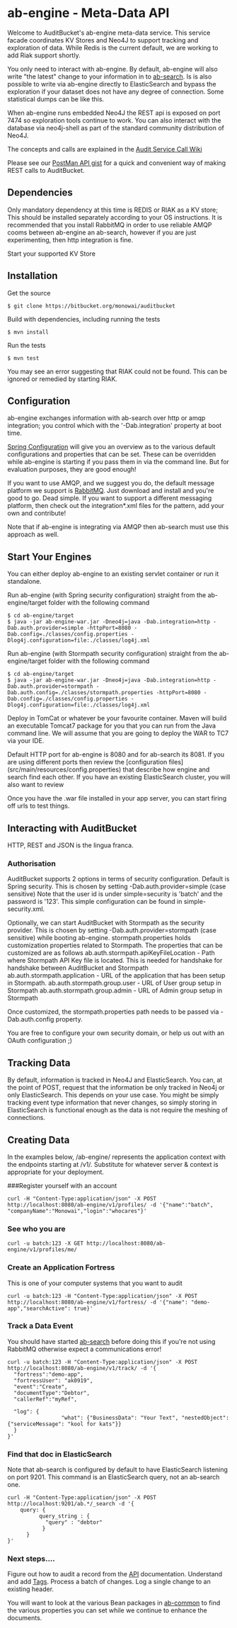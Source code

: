 ab-engine  - Meta-Data API
===========
Welcome to AuditBucket's ab-engine meta-data service. This service facade coordinates KV Stores and Neo4J to support tracking and exploration of data. While Redis is the current default, we are working to add Riak support shortly.

You only need to interact with ab-engine. By default, ab-engine will also write "the latest" change to your information in to [ab-search](../ab-search). Is is also possible to write via ab-engine directly to ElasticSearch and bypass the exploration if your dataset does not have any degree of connection. Some statistical dumps can be like this.

When ab-engine runs embedded Neo4J the REST api is exposed on port 7474 so exploration tools continue to work. You can also interact with the database via neo4j-shell as part of the standard community distribution of Neo4J. 

The concepts and calls are explained in the [Audit Service Call Wiki](https://github.com/monowai/auditbucket/wiki/Audit-Service-Calls)

Please see our [PostMan API gist](https://gist.github.com/monowai/8077021)  for a quick and convenient way of making REST calls to AuditBucket.

## Dependencies
Only mandatory dependency at this time is REDIS or RIAK as a KV store; This should be installed separately according to your OS instructions. It is recommended that you install RabbitMQ in order to use reliable AMQP cooms between ab-engine an ab-search, however if you are just experimenting, then http integration is fine.

Start your supported KV Store

## Installation
Get the source
```
$ git clone https://bitbucket.org/monowai/auditbucket
```

Build with dependencies, including running the tests
```
$ mvn install
```

Run the tests
```
$ mvn test
```

You may see an error suggesting that RIAK could not be found. This can be ignored or remedied by starting RIAK.

## Configuration
ab-engine exchanges information with ab-search over http or amqp integration; you control which with the '-Dab.integration' property at boot time.

[Spring Configuration](src/main/webapp/WEB-INF/spring) will give you an overview as to the various default configurations and properties that can be set. These can be overridden while ab-engine is starting if you pass them in via the command line. But for evaluation purposes, they are good enough!

If you want to use AMQP, and we suggest you do, the default message platform we support is [RabbitMQ](http://www.rabbitmq.com/). Just download and install and you're good to go. Dead simple. If you want to support a different messaging platform, then check out the integration*.xml files for the pattern, add your own and contribute!

Note that if ab-engine is integrating via AMQP then ab-search must use this approach as well.

## Start Your Engines
You can either deploy ab-engine to an existing servlet container or run it standalone.

Run ab-engine (with Spring security configuration) straight from the ab-engine/target folder with the following command
```
$ cd ab-engine/target
$ java -jar ab-engine-war.jar -Dneo4j=java -Dab.integration=http -Dab.auth.provider=simple -httpPort=8080 -Dab.config=./classes/config.properties -Dlog4j.configuration=file:./classes/log4j.xml
```

Run ab-engine (with Stormpath security configuration) straight from the ab-engine/target folder with the following command
```
$ cd ab-engine/target
$ java -jar ab-engine-war.jar -Dneo4j=java -Dab.integration=http -Dab.auth.provider=stormpath -Dab.auth.config=./classes/stormpath.properties -httpPort=8080 -Dab.config=./classes/config.properties -Dlog4j.configuration=file:./classes/log4j.xml
```

Deploy in TomCat or whatever be your favourite container. Maven will build an executable Tomcat7 package for you that you can run from the Java command line. We will assume that you are going to deploy the WAR to TC7 via your IDE.

Default HTTP port for ab-engine is 8080 and for ab-search its 8081. If you are using different ports then review the [configuration files] (src/main/resources/config.properties) that describe how engine and search find each other. If you have an existing ElasticSearch cluster, you will also want to review 

Once you have the .war file installed in your app server, you can start firing off urls to test things.

## Interacting with AuditBucket
HTTP, REST and JSON is the lingua franca.

### Authorisation
AuditBucket supports 2 options in terms of security configuration.
Default is Spring security. This is chosen by setting -Dab.auth.provider=simple (case sensitive) 
Note that the user id is under simple=security is 'batch' and the password is '123'. This simple configuration can be found in simple-security.xml.

Optionally, we can start AuditBucket with Stormpath as the security provider.
This is chosen by setting -Dab.auth.provider=stormpath (case sensitive) while booting ab-engine. stormpath.properties holds customization properties related to Stormpath. The properties that can be customized are as follows
ab.auth.stormpath.apiKeyFileLocation - Path where Stormpath API Key file is located. This is needed for handshake for handshake between AuditBucket and Stormpath
ab.auth.stormpath.application - URL of the application that has been setup in Stormpath.
ab.auth.stormpath.group.user - URL of User group setup in Stormpath
ab.auth.stormpath.group.admin - URL of Admin group setup in Stormpath

Once customized, the stormpath.properties path needs to be passed via -Dab.auth.config property.

You are free to configure your own security domain, or help us out with an OAuth configuration ;)

## Tracking Data
By default, information is tracked in Neo4J and ElasticSearch. You can, at the point of POST, request that the information be only tracked in Neo4j or only ElasticSearch. This depends on your use case. You might be simply tracking event type information that never changes, so simply storing in ElasticSearch is functional enough as the data is not require the meshing of connections.

## Creating Data
In the examples below, /ab-engine/ represents the application context with the endpoints starting at /v1/. Substitute for whatever server & context is appropriate for your deployment.

###Register yourself with an account
```
curl -H "Content-Type:application/json" -X POST http://localhost:8080/ab-engine/v1/profiles/ -d '{"name":"batch", "companyName":"Monowai","login":"whocares"}'
```
### See who you are
```
curl -u batch:123 -X GET http://localhost:8080/ab-engine/v1/profiles/me/
```
### Create an Application Fortress
This is one of your computer systems that you want to audit
```
curl -u batch:123 -H "Content-Type:application/json" -X POST http://localhost:8080/ab-engine/v1/fortress/ -d '{"name": "demo-app","searchActive": true}'
```
### Track a Data Event
You should have started [ab-search](../ab-search) before doing this if you're not using RabbitMQ otherwise expect a communications error!
```
curl -u batch:123 -H "Content-Type:application/json" -X POST http://localhost:8080/ab-engine/v1/track/ -d '{
  "fortress":"demo-app", 
  "fortressUser": "ak0919",
  "event":"Create",
  "documentType":"Debtor",
  "callerRef":"myRef",

  "log": {  
           		 "what": {"BusinessData": "Your Text", "nestedObject": {"serviceMessage": "kool for kats"}}
  }
}'
```
### Find that doc in ElasticSearch
Note that ab-search is configured by default to have ElasticSearch listening on port 9201. This command is an ElasticSearch query, not an ab-search one.

```
curl -H "Content-Type:application/json" -X POST http://localhost:9201/ab.*/_search -d '{
    query: {
          query_string : {
            "query" : "debtor"
           }
      }
}'
````

### Next steps....
Figure out how to audit a record from the [API](http://www.monowai.com/wiki/pages/viewpage.action?pageId=13172790) documentation. Understand and add [Tags](http://www.monowai.com/wiki/pages/viewpage.action?pageId=13172831). Process a batch of changes. Log a single change to an existing header.

You will want to look at the various Bean packages in [ab-common](https://bitbucket.org/monowai/auditbucket/src/abdb12458b5537567546aa2ba6ffe01bc83cc521/ab-common/?at=develop) to find the various properties you can set while we continue to enhance the documents.

